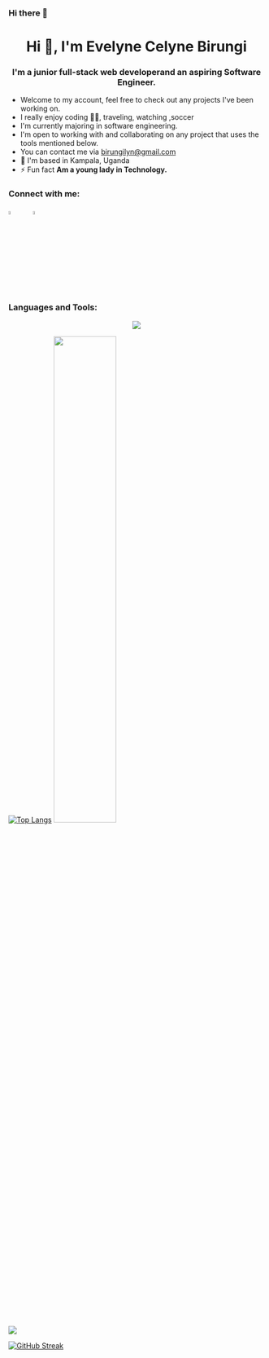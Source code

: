 ### Hi there 👋

<h1 align="center">Hi 👋, I'm Evelyne Celyne Birungi</h1>
<h3 align="center">I'm a junior full-stack web developerand an aspiring Software Engineer.</h3>  


- Welcome to my account, feel free to check out any projects I've been working on.
- I really enjoy coding 👩‍💻, traveling, watching ,soccer 
- I'm currently majoring in software engineering.
- I'm open to working with and collaborating on any project that uses the tools mentioned below.
- You can contact me via birungilyn@gmail.com
- 📍 I'm based in   Kampala, Uganda
- ⚡ Fun fact **Am a young lady in Technology.**

<h3 align="left">Connect with me:</h3>
<p align="left">
<a href="https://www.linkedin.com/in/evelyne-celyne-birungi-7b3178164?lipi=urn%3Ali%3Apage%3Ad_flagship3_profile_view_base_contact_details%3B5wD7ehDkTxySlsmwDhyhFQ%3D%3D"><img src="https://cdn.jsdelivr.net/gh/devicons/devicon/icons/linkedin/linkedin-original.svg" width="4%" height="4%"/></a>
&#8287;&#8287;&#8287;&#8287;&#8287;
<a href="mailto:birungilyn@gmail.com"><img src="https://www.vectorlogo.zone/logos/gmail/gmail-tile.svg" width="4%" height="4%"/></a>&#8287;&#8287;&#8287;&#8287;&#8287;
</p>

<h3 align="left">Languages and Tools:</h3>
<p align="center">
  <a href="https://github.com/CELYNEBIRUNGI">
    <img src="https://skillicons.dev/icons?i=html,css,bootstrap,js,webpack,react,rails,git,figma," />
  </a>
</p>


[![Top Langs](https://github-readme-stats.vercel.app/api/top-langs/?username=CELYNEBIRUNGIlayout=compact&theme=gotham)](https://github.com/anuraghazra/github-readme-stats)
<img src="https://github-readme-stats.vercel.app/api?username=CELYNEBIRUNGI&show_icons=true&count_private=true&theme=gotham" width="49.5%"/>

[![](https://github-readme-activity-graph.vercel.app/graph?username=CELYNEBIRUNGI&theme=gotham)](https://github.com/AbelG101/github-readme-activity-graph)

[![GitHub Streak](https://streak-stats.demolab.com/?user=CELYNEBIRUNGI&theme=gotham)](https://git.io/streak-stats)







